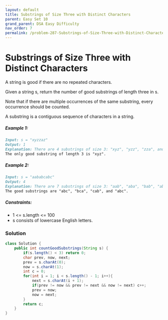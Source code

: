 ```yaml
---
layout: default
title: Substrings of Size Three with Distinct Characters
parent: Easy Set 10
grand_parent: DSA Easy Difficulty
nav_order: 7
permalink: /problem-287-Substrings-of-Size-Three-with-Distinct-Characters/
---
```

# Substrings of Size Three with Distinct Characters
A string is good if there are no repeated characters.

Given a string s, return the number of good substrings of length three in s.

Note that if there are multiple occurrences of the same substring, every occurrence should be counted.

A substring is a contiguous sequence of characters in a string.

##### Example 1:
```markdown
Input: s = "xyzzaz"
Output: 1
Explanation: There are 4 substrings of size 3: "xyz", "yzz", "zza", and "zaz".
The only good substring of length 3 is "xyz".
```
##### Example 2:
```markdown
Input: s = "aababcabc"
Output: 4
Explanation: There are 7 substrings of size 3: "aab", "aba", "bab", "abc", "bca", "cab", and "abc".
The good substrings are "abc", "bca", "cab", and "abc".
```
##### Constraints:
* 1 <= s.length <= 100
* s consists of lowercase English letters.

### Solution
```java
class Solution {
    public int countGoodSubstrings(String s) {
        if(s.length() < 3) return 0;
        char prev, now, next;
        prev = s.charAt(0);
        now = s.charAt(1);
        int c = 0;
        for(int i = 1; i < s.length() - 1; i++){
            next = s.charAt(i + 1);
            if(prev != now && prev != next && now != next) c++;
            prev = now;
            now = next;
        }
        return c;
    }
}
```
